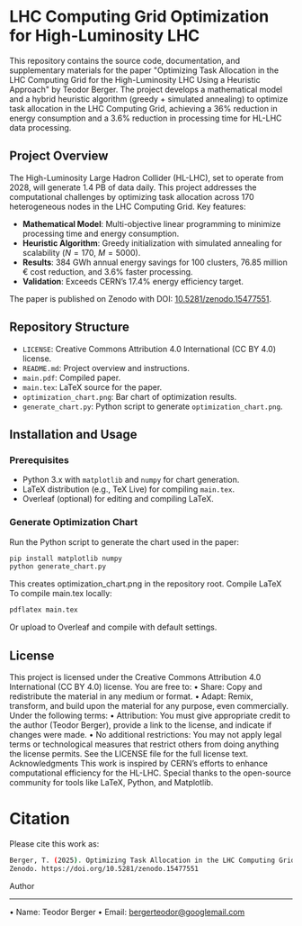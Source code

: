 # LHC Computing Grid Optimization for High-Luminosity LHC

This repository contains the source code, documentation, and supplementary materials for the paper "Optimizing Task Allocation in the LHC Computing Grid for the High-Luminosity LHC Using a Heuristic Approach" by Teodor Berger. The project develops a mathematical model and a hybrid heuristic algorithm (greedy + simulated annealing) to optimize task allocation in the LHC Computing Grid, achieving a 36% reduction in energy consumption and a 3.6% reduction in processing time for HL-LHC data processing.

## Project Overview
The High-Luminosity Large Hadron Collider (HL-LHC), set to operate from 2028, will generate 1.4 PB of data daily. This project addresses the computational challenges by optimizing task allocation across 170 heterogeneous nodes in the LHC Computing Grid. Key features:
- **Mathematical Model**: Multi-objective linear programming to minimize processing time and energy consumption.
- **Heuristic Algorithm**: Greedy initialization with simulated annealing for scalability ($N=170$, $M=5000$).
- **Results**: 384 GWh annual energy savings for 100 clusters, 76.85 million € cost reduction, and 3.6% faster processing.
- **Validation**: Exceeds CERN’s 17.4% energy efficiency target.

The paper is published on Zenodo with DOI: [10.5281/zenodo.15477551](https://doi.org/10.5281/zenodo.15477551).

## Repository Structure
- `LICENSE`: Creative Commons Attribution 4.0 International (CC BY 4.0) license.
- `README.md`: Project overview and instructions.
- `main.pdf`: Compiled paper.
- `main.tex`: LaTeX source for the paper.
- `optimization_chart.png`: Bar chart of optimization results.
- `generate_chart.py`: Python script to generate `optimization_chart.png`.

## Installation and Usage
### Prerequisites
- Python 3.x with `matplotlib` and `numpy` for chart generation.
- LaTeX distribution (e.g., TeX Live) for compiling `main.tex`.
- Overleaf (optional) for editing and compiling LaTeX.

### Generate Optimization Chart
Run the Python script to generate the chart used in the paper:
```bash
pip install matplotlib numpy
python generate_chart.py
```
This creates optimization_chart.png in the repository root.
Compile LaTeX
To compile main.tex locally:
```bash
pdflatex main.tex
```
Or upload to Overleaf and compile with default settings.

## License
This project is licensed under the Creative Commons Attribution 4.0 International (CC BY 4.0) license. You are free to:
•  Share: Copy and redistribute the material in any medium or format.
•  Adapt: Remix, transform, and build upon the material for any purpose, even commercially.
Under the following terms:
•  Attribution: You must give appropriate credit to the author (Teodor Berger), provide a link to the license, and indicate if changes were made.
•  No additional restrictions: You may not apply legal terms or technological measures that restrict others from doing anything the license permits.
See the LICENSE file for the full license text.
Acknowledgments
This work is inspired by CERN’s efforts to enhance computational efficiency for the HL-LHC. Special thanks to the open-source community for tools like LaTeX, Python, and Matplotlib.

# Citation
Please cite this work as:
```bash
Berger, T. (2025). Optimizing Task Allocation in the LHC Computing Grid for the High-Luminosity LHC Using a Heuristic Approach.
Zenodo. https://doi.org/10.5281/zenodo.15477551
```
Author
___
•  Name: Teodor Berger
•  Email: bergerteodor@googlemail.com
